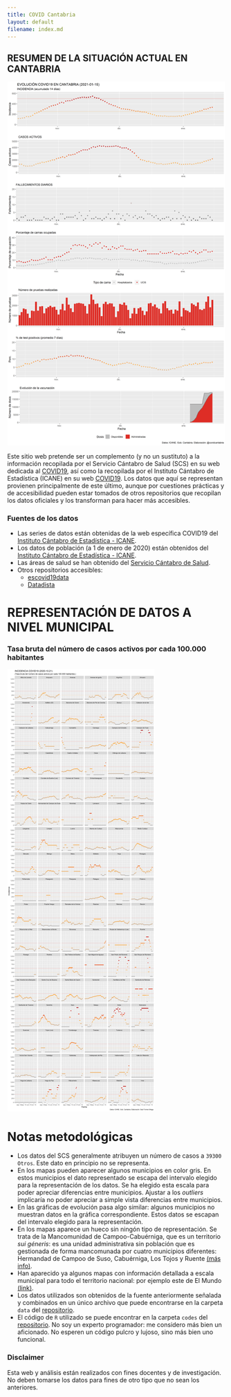 ```yaml
---
title: COVID Cantabria
layout: default
filename: index.md
--- 
```

## RESUMEN DE LA SITUACIÓN ACTUAL EN CANTABRIA
![Resumen](https://raw.githubusercontent.com/saul-torres/covid_cantabria/main/images/regional_summary.png)

Este sitio web pretende ser un complemento (y no un sustituto) a la información recopilada por el Servicio Cántabro de Salud (SCS) en su web dedicada al [COVID19](https://www.scsalud.es/web/scs/coronavirus), así como la recopilada por el Instituto Cántabro de Estadística (ICANE) en su web [COVID19](https://www.icane.es/covid19/dashboard/home/home). Los datos que aquí se representan provienen principalmente de este último, aunque por cuestiones prácticas y de accesibilidad pueden estar tomados de otros repositorios que recopilan los datos oficiales y los transforman para hacer más accesibles.
### Fuentes de los datos
* Las series de datos están obtenidas de la web específica COVID19 del [Instituto Cántabro de Estadística  - ICANE](https://www.icane.es/covid19/dashboard/home/home).
* Los datos de población (a 1 de enero de 2020) están obtenidos del [Instituto Cántabro de Estadística  - ICANE](https://www.icane.es/data/municipal-register-gender-municipality#timeseries).
* Las áreas de salud se han obtenido del [Servicio Cántabro de Salud](http://saludcantabria.es/index.php/areas-y-zonas-basicas-de-salud).
* Otros repositorios accesibles:
  * [escovid19data](https://github.com/montera34/escovid19data)
  * [Datadista](https://github.com/datadista/datasets/tree/master/COVID%2019)


# REPRESENTACIÓN DE DATOS A NIVEL MUNICIPAL

### Tasa bruta del número de casos activos por cada 100.000 habitantes 

![Evolución de la tasa](https://raw.githubusercontent.com/saul-torres/covid_cantabria/main/images/municip_incidenc_evolut.png)


# Notas metodológicas
* Los datos del SCS generalmente atribuyen un número de casos a `39300 Otros`. Este dato en principio no se representa.
* En los mapas pueden aparecer algunos municipios en color gris. En estos municipios el dato representado se escapa del intervalo elegido para la representación de los datos. Se ha elegido esta escala para poder apreciar diferencias entre municipios. Ajustar a los *outliers* implicaría no poder apreciar a simple vista diferencias entre municipios.
* En las gráficas de evolución pasa algo similar: algunos municipios no muestran datos en la gráfica correspondiente. Estos datos se escapan del intervalo elegido para la representación.
* En los mapas aparece un hueco sin ningón tipo de representación. Se trata de la Mancomunidad de Campoo-Cabuérniga, que es un territorio *sui géneris*: es una unidad administrativa sin población que es gestionada de forma mancomunada por cuatro municipios diferentes: Hermandad de Campoo de Suso, Cabuérniga, Los Tojos y Ruente [(más info)](https://es.wikipedia.org/wiki/Mancomunidad_de_Campoo-Cabu%C3%A9rniga).
* Han aparecido ya algunos mapas con información detallada a escala municipal para todo el territorio nacional: por ejemplo este de El Mundo [(link)](https://www.elmundo.es/ciencia-y-salud/salud/2020/05/04/5eafdf41fdddffcc678b45bd.html).
* Los datos utilizados son obtenidos de la fuente anteriormente señalada y combinados en un único archivo que puede encontrarse en la carpeta `data` del [repositorio](https://github.com/saul-torres/covid_cantabria).
* El código de `R` utilizado se puede encontrar en la carpeta `codes` del [repositorio](https://github.com/saul-torres/covid_cantabria). No soy un experto programador: me considero más bien un aficionado. No esperen un código pulcro y lujoso, sino más bien uno funcional.

### Disclaimer
Esta web y análisis están realizados con fines docentes y de investigación. No deben tomarse los datos para fines de otro tipo que no sean los anteriores.
